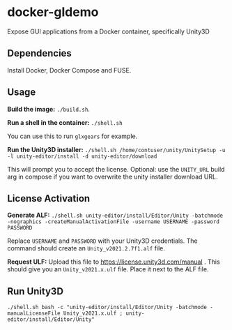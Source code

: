 # docker-gldemo
Expose GUI applications from a Docker container, specifically Unity3D


## Dependencies 

Install Docker, Docker Compose and FUSE.

## Usage

**Build the image:** `./build.sh`.

**Run a shell in the container:** `./shell.sh`

You can use this to run `glxgears` for example.

**Run the Unity3D installer:** `./shell.sh /home/contuser/unity/UnitySetup -u -l unity-editor/install -d unity-editor/download`

This will prompt you to accept the license. Optional: use the `UNITY_URL` build arg in compose if you want to overwrite the unity installer download URL.

## License Activation

**Generate ALF:** `./shell.sh unity-editor/install/Editor/Unity -batchmode -nographics -createManualActivationFile -username USERNAME -password PASSWORD`

Replace `USERNAME` and `PASSWORD` with your Unity3D credentials. The command should create an `Unity_v2021.2.7f1.alf` file. 

**Request ULF:** Upload this file to https://license.unity3d.com/manual . This should give you an `Unity_v2021.x.ulf` file. Place it next to the ALF file.

## Run Unity3D

`./shell.sh bash -c "unity-editor/install/Editor/Unity -batchmode -manualLicenseFile Unity_v2021.x.ulf ; unity-editor/install/Editor/Unity"`
